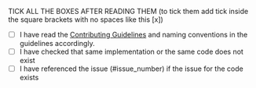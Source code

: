 TICK ALL THE BOXES AFTER READING THEM (to tick them add tick inside the square brackets with no spaces like this [x])
- [ ] I have read the <a href="https://github.com/yet-another-series/Yet_Another_Algorithms_Repository/blob/master/CONTRIBUTING.md">
Contributing Guidelines</a> and naming conventions in the guidelines accordingly. 
- [ ] I have checked that same implementation or the same code does not exist
- [ ] I have referenced the issue (#issue_number) if the issue for the code exists
